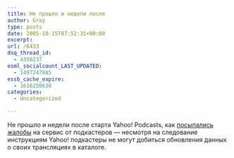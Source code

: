 ```yaml
---
title: Не прошло и недели после
author: Gray
type: posts
date: 2005-10-15T07:52:31+00:00
excerpt:
url: /6433
dsq_thread_id:
  - 4350237
esml_socialcount_LAST_UPDATED:
  - 1497247085
essb_cache_expire:
  - 1616250638
categories:
  - Uncategorized

---
```








Не прошло и недели после старта Yahoo! Podcasts, как <a href="http://www.geeknewscentral.com/archives/005040.html" target="_blank">посыпались жалобы</a> на сервис от подкастеров &#8212; несмотря на следование инструкциям Yahoo! подкастеры не могут добиться обновления данных о своих трансляциях в каталоге.